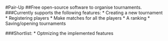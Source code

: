 #Pair-Up
##Free open-source software to organise tournaments. 
###Currently supports the following features:
	* Creating a new tournament
	* Registering players
	* Make matches for all the players
	* A ranking
	* Saving/opening tournaments

###Shortlist:
	* Optmizing the implemented features
